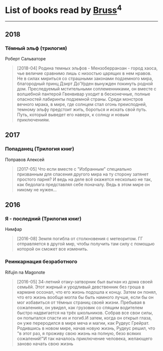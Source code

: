 # List of books read by [Bruss](http://vk.com/id178551812)<sup>4</sup>
---

## 2018

### Тёмный эльф (трилогия)
Роберт Сальваторе
> [2018-04] Родина темных эльфов - Мензоберранзан - город хаоса, чье величие сравнимо лишь с низостью царящих в нем нравов. Не в силах мириться со страшными законами подземного мира, благородный принц Дзирт До'Урден вынужден покинуть родной дом. Преследуемый мстительными соплеменниками, он вместе с волшебной пантерой Гвенвивар уходит в бесконечные, полные опасностей лабиринты подземной страны. Среди монстров вечного мрака, в мире, где солнцем стал огонь преисподней, темному эльфу предстоит жить, бороться и искать свой путь. Путь, который выведет его наверх, к солнцу и новым приключениям.



## 2017

### Попаданец (Трилогия книг)
Поправов Алексей
> [2017-05] Что если вместе с "Избранным" специально призванным для спасения другого мира на ту сторону затянет простого парня? И ведь на деле всё окажется несколько не так, как бедолага представлял себе поначалу. Ведь в этом мире он никому не нужен...



## 2016

### Я - последний (Трилогия книг)
Нимфар
> [2016-08] Земля погибла от столкновения с метеоритом. ГГ отправляется в другой мир, чтобы получить там силу с помощью которой он сможет все изменить.


### Реинкарнация безработного
Rifujin na Magonote
> [2016-05] 34-летний отаку-затворник был выгнан из дома своей семьёй. Этот жирный и уродливый девственник без гроша в кармане осознал, что его жизнь подошла к концу. Затем он понял, что его жизнь вообще могла бы быть намного лучше, если бы он мог избавиться от тёмных страниц своей жизни. Пребывая в сожалениях, он увидел, как грузовик со спящим водителем быстро надвигается на трёх школьников. Собрав все свои силы, он попытался спасти их и погиб.И затем, когда он открыл глаза, он уже переродился в мире меча и магии, как Рудеус Грейрат. Родившись в новом мире, начав новую жизнь, Рудеус решил, что "в этот раз, я проживу свою жизнь на полную, безо всяких сожалений!"И так началось приключение человека, желающего заново начать свою жизнь



